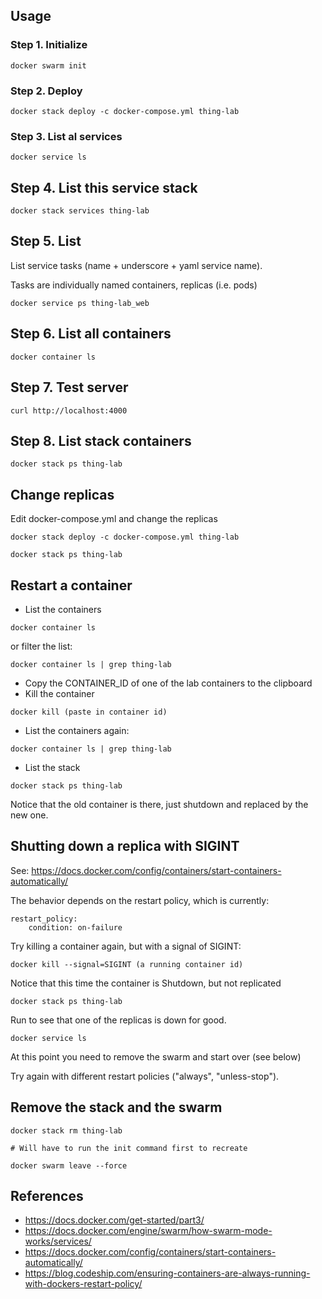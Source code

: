 
## Usage

### Step 1. Initialize

```
docker swarm init
```

### Step 2. Deploy

```
docker stack deploy -c docker-compose.yml thing-lab
```

### Step 3. List al services

```
docker service ls
```

## Step 4. List this service stack

```
docker stack services thing-lab 
```

## Step 5. List 

List service tasks (name + underscore + yaml service name).

Tasks are individually named containers, replicas (i.e. pods)

```
docker service ps thing-lab_web
```

## Step 6. List all containers 

```
docker container ls
```

## Step 7. Test server

```
curl http://localhost:4000
```

## Step 8. List stack containers

```
docker stack ps thing-lab
```

## Change replicas

Edit docker-compose.yml and change the replicas

```
docker stack deploy -c docker-compose.yml thing-lab

docker stack ps thing-lab
```

## Restart a container

* List the containers
```
docker container ls
```
or filter the list:
```
docker container ls | grep thing-lab
```
* Copy the CONTAINER_ID of one of the lab containers to the clipboard
* Kill the container
```
docker kill (paste in container id)
```
* List the containers again:
```
docker container ls | grep thing-lab
```
* List the stack
```
docker stack ps thing-lab
```
Notice that the old container is there, just shutdown and replaced by the new one.

## Shutting down a replica with SIGINT

See: https://docs.docker.com/config/containers/start-containers-automatically/

The behavior depends on the restart policy, which is currently:

```
restart_policy:
    condition: on-failure
```

Try killing a container again, but with a signal of SIGINT:

```
docker kill --signal=SIGINT (a running container id)
```

Notice that this time the container is Shutdown, but not replicated

```
docker stack ps thing-lab
```

Run to see that one of the replicas is down for good.

```
docker service ls
```

At this point you need to remove the swarm and start over (see below)

Try again with different restart policies ("always", "unless-stop").

## Remove the stack and the swarm

```
docker stack rm thing-lab

# Will have to run the init command first to recreate

docker swarm leave --force
```

## References

* https://docs.docker.com/get-started/part3/
* https://docs.docker.com/engine/swarm/how-swarm-mode-works/services/
* https://docs.docker.com/config/containers/start-containers-automatically/
* https://blog.codeship.com/ensuring-containers-are-always-running-with-dockers-restart-policy/

